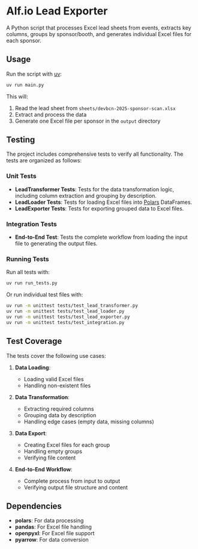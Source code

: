 # Alf.io Lead Exporter

A Python script that processes Excel lead sheets from events, extracts key columns, groups by sponsor/booth, and generates individual Excel files for each sponsor.

## Usage

Run the script with [uv](https://github.com/astral-sh/uv):

```bash
uv run main.py
```

This will:
1. Read the lead sheet from `sheets/devbcn-2025-sponsor-scan.xlsx`
2. Extract and process the data
3. Generate one Excel file per sponsor in the `output` directory

## Testing

The project includes comprehensive tests to verify all functionality. The tests are organized as follows:

### Unit Tests

- **LeadTransformer Tests**: Tests for the data transformation logic, including column extraction and grouping by description.
- **LeadLoader Tests**: Tests for loading Excel files into [Polars](https://github.com/pola-rs/polars) DataFrames.
- **LeadExporter Tests**: Tests for exporting grouped data to Excel files.

### Integration Tests

- **End-to-End Test**: Tests the complete workflow from loading the input file to generating the output files.

### Running Tests

Run all tests with:

```bash
uv run run_tests.py
```

Or run individual test files with:

```bash
uv run -m unittest tests/test_lead_transformer.py
uv run -m unittest tests/test_lead_loader.py
uv run -m unittest tests/test_lead_exporter.py
uv run -m unittest tests/test_integration.py
```

## Test Coverage

The tests cover the following use cases:

1. **Data Loading**:
   - Loading valid Excel files
   - Handling non-existent files

2. **Data Transformation**:
   - Extracting required columns
   - Grouping data by description
   - Handling edge cases (empty data, missing columns)

3. **Data Export**:
   - Creating Excel files for each group
   - Handling empty groups
   - Verifying file content

4. **End-to-End Workflow**:
   - Complete process from input to output
   - Verifying output file structure and content

## Dependencies

- **polars**: For data processing
- **pandas**: For Excel file handling
- **openpyxl**: For Excel file support
- **pyarrow**: For data conversion